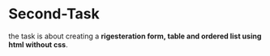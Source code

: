 # Second-Task
the task is about creating a **rigesteration form, table and ordered list using html without css**.
